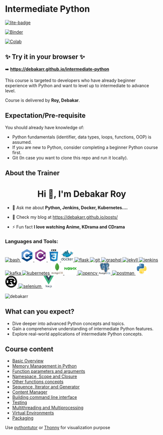 # Intermediate Python

[![lite-badge](https://jupyterlite.rtfd.io/en/latest/_static/badge.svg)](https://debakarr.github.io/intermediate-python)

[![Binder](https://mybinder.org/badge_logo.svg)](https://mybinder.org/v2/gh/debakarr/intermediate-python/HEAD)

[![Colab](https://colab.research.google.com/assets/colab-badge.svg)](https://colab.research.google.com/github/debakarr/intermediate-python)

## ✨ Try it in your browser ✨

➡️ **https://debakarr.github.io/intermediate-python**

This course is targeted to developers who have already beginner experience with Python and want to level up to intermediate to advance level.

Course is delivered by **Roy, Debakar**.

## Expectation/Pre-requisite

You should already have knowledge of:
- Python fundamentals (identifier, data types, loops, functions, OOP) is assumed.
- If you are new to Python, consider completing a beginner Python course first.
- Git (In case you want to clone this repo and run it locally).

## About the Trainer

<h1 align="center">Hi 👋, I'm Debakar Roy</h1>

- 💬 Ask me about **Python, Jenkins, Docker, Kubernetes....**

- 📖 Check my blog at https://debakarr.github.io/posts/

- ⚡ Fun fact **I love watching Anime, KDrama and CDrama**

<h3 align="left">Languages and Tools:</h3>
<p align="left"> <a href="https://www.gnu.org/software/bash/" target="_blank" rel="noreferrer"> <img src="https://www.vectorlogo.zone/logos/gnu_bash/gnu_bash-icon.svg" alt="bash" width="40" height="40"/> </a> <a href="https://www.w3schools.com/cpp/" target="_blank" rel="noreferrer"> <img src="https://raw.githubusercontent.com/devicons/devicon/master/icons/cplusplus/cplusplus-original.svg" alt="cplusplus" width="40" height="40"/> </a> <a href="https://www.w3schools.com/cs/" target="_blank" rel="noreferrer"> <img src="https://raw.githubusercontent.com/devicons/devicon/master/icons/csharp/csharp-original.svg" alt="csharp" width="40" height="40"/> </a> <a href="https://www.w3schools.com/css/" target="_blank" rel="noreferrer"> <img src="https://raw.githubusercontent.com/devicons/devicon/master/icons/css3/css3-original-wordmark.svg" alt="css3" width="40" height="40"/> </a> <a href="https://www.docker.com/" target="_blank" rel="noreferrer"> <img src="https://raw.githubusercontent.com/devicons/devicon/master/icons/docker/docker-original-wordmark.svg" alt="docker" width="40" height="40"/> </a> <a href="https://flask.palletsprojects.com/" target="_blank" rel="noreferrer"> <img src="https://www.vectorlogo.zone/logos/pocoo_flask/pocoo_flask-icon.svg" alt="flask" width="40" height="40"/> </a> <a href="https://git-scm.com/" target="_blank" rel="noreferrer"> <img src="https://www.vectorlogo.zone/logos/git-scm/git-scm-icon.svg" alt="git" width="40" height="40"/> </a> <a href="https://graphql.org" target="_blank" rel="noreferrer"> <img src="https://www.vectorlogo.zone/logos/graphql/graphql-icon.svg" alt="graphql" width="40" height="40"/> </a> <a href="https://jekyllrb.com/" target="_blank" rel="noreferrer"> <img src="https://www.vectorlogo.zone/logos/jekyllrb/jekyllrb-icon.svg" alt="jekyll" width="40" height="40"/> </a> <a href="https://www.jenkins.io" target="_blank" rel="noreferrer"> <img src="https://www.vectorlogo.zone/logos/jenkins/jenkins-icon.svg" alt="jenkins" width="40" height="40"/> </a> <a href="https://kafka.apache.org/" target="_blank" rel="noreferrer"> <img src="https://www.vectorlogo.zone/logos/apache_kafka/apache_kafka-icon.svg" alt="kafka" width="40" height="40"/> </a> <a href="https://kubernetes.io" target="_blank" rel="noreferrer"> <img src="https://www.vectorlogo.zone/logos/kubernetes/kubernetes-icon.svg" alt="kubernetes" width="40" height="40"/> </a> <a href="https://www.mongodb.com/" target="_blank" rel="noreferrer"> <img src="https://raw.githubusercontent.com/devicons/devicon/master/icons/mongodb/mongodb-original-wordmark.svg" alt="mongodb" width="40" height="40"/> </a> <a href="https://www.nginx.com" target="_blank" rel="noreferrer"> <img src="https://raw.githubusercontent.com/devicons/devicon/master/icons/nginx/nginx-original.svg" alt="nginx" width="40" height="40"/> </a> <a href="https://opencv.org/" target="_blank" rel="noreferrer"> <img src="https://www.vectorlogo.zone/logos/opencv/opencv-icon.svg" alt="opencv" width="40" height="40"/> </a> <a href="https://www.postgresql.org" target="_blank" rel="noreferrer"> <img src="https://raw.githubusercontent.com/devicons/devicon/master/icons/postgresql/postgresql-original-wordmark.svg" alt="postgresql" width="40" height="40"/> </a> <a href="https://postman.com" target="_blank" rel="noreferrer"> <img src="https://www.vectorlogo.zone/logos/getpostman/getpostman-icon.svg" alt="postman" width="40" height="40"/> </a> <a href="https://www.python.org" target="_blank" rel="noreferrer"> <img src="https://raw.githubusercontent.com/devicons/devicon/master/icons/python/python-original.svg" alt="python" width="40" height="40"/> </a> <a href="https://www.rust-lang.org" target="_blank" rel="noreferrer"> <img src="https://raw.githubusercontent.com/devicons/devicon/master/icons/rust/rust-plain.svg" alt="rust" width="40" height="40"/> </a> <a href="https://www.selenium.dev" target="_blank" rel="noreferrer"> <img src="https://raw.githubusercontent.com/detain/svg-logos/780f25886640cef088af994181646db2f6b1a3f8/svg/selenium-logo.svg" alt="selenium" width="40" height="40"/> </a> <a href="https://vuejs.org/" target="_blank" rel="noreferrer"> <img src="https://raw.githubusercontent.com/devicons/devicon/master/icons/vuejs/vuejs-original-wordmark.svg" alt="vuejs" width="40" height="40"/> </a> </p>

<p><img align="center" src="https://github-readme-streak-stats.herokuapp.com/?user=debakarr&theme=dark" alt="debakarr" /></p>


## What can you expect?

- Dive deeper into advanced Python concepts and topics.
- Gain a comprehensive understanding of intermediate Python features.
- Explore real-world applications of intermediate Python concepts.

## Course content

- [Basic Overview](./01_python_basic_overview.ipynb)
- [Memory Management in Python](./02_memory_management_in_python.ipynb)
- [Function parameters and arguments](./03_function_parameters_and_arguments.ipynb)
- [Namespace, Scope and Closure](./04_namespaces_scopes_and_closures.ipynb)
- [Other functions concepts](./05_other_functions_concepts.ipynb)
- [Sequence, Iterator and Generator](./06_sequence_iterators_and_generators.ipynb)
- [Content Manager](./07_context_managers.ipynb)
- [Building command line interface](./08_argparse/09_argparse.ipynb)
- [Testing](./09_unittest.ipynb)
- [Multithreading and Multiprocessing](./10_concurrency.ipynb)
- [Virtual Environments](./11_virtual_environment.ipynb)
- [Packaging](./12_packaging.ipynb)

Use [pythontutor](https://pythontutor.com/python-debugger.html#mode=edit) or [Thonny](https://github.com/thonny/thonny) for visualization purpose
